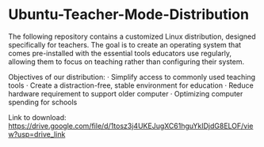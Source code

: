 # Ubuntu-Teacher-Mode-Distribution
The following repository contains a customized Linux distribution, designed specifically for teachers. The goal is to create an operating system that comes pre-installed with the essential tools educators use regularly, allowing them to focus on teaching rather than configuring their system.

Objectives of our distribution:
·       Simplify access to commonly used teaching tools
·       Create a distraction-free, stable environment for education
·       Reduce hardware requirement to support older computer
·       Optimizing computer spending for schools

Link to download: https://drive.google.com/file/d/1tosz3j4UKEJugXC61hguYkIDjdG8ELOF/view?usp=drive_link
